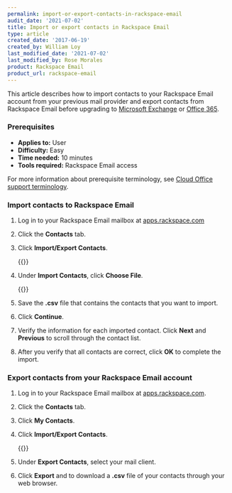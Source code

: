```yaml
---
permalink: import-or-export-contacts-in-rackspace-email
audit_date: '2021-07-02'
title: Import or export contacts in Rackspace Email
type: article
created_date: '2017-06-19'
created_by: William Loy
last_modified_date: '2021-07-02'
last_modified_by: Rose Morales
product: Rackspace Email
product_url: rackspace-email
---
```


This article describes how to import contacts to your Rackspace Email account
from your previous mail provider and export contacts from Rackspace Email before
upgrading to [Microsoft Exchange](https://www.rackspace.com/email-hosting) or
[Office 365](https://www.rackspace.com/email-hosting).

### Prerequisites

- **Applies to:** User
- **Difficulty:** Easy
- **Time needed:**  10 minutes
- **Tools required:** Rackspace Email access

For more information about prerequisite terminology, see [Cloud Office support terminology](/support/how-to/cloud-office-support-terminology/).

### Import contacts to Rackspace Email

1. Log in to your Rackspace Email mailbox at [apps.rackspace.com](https://apps.rackspace.com/)
2. Click the **Contacts** tab.
3. Click **Import/Export Contacts**.

   {{<image src="ImportContactsRSE1.png" alt="" title="">}}

4. Under **Import Contacts**, click **Choose File**.

   {{<image src="ImportContactsRSE2.png" alt="" title="">}}

5. Save the **.csv** file that contains the contacts that you want to import.
6. Click **Continue**.
7. Verify the information for each imported contact. Click **Next** and
   **Previous** to scroll through the contact list.
8. After you verify that all contacts are correct, click **OK** to complete the
   import.

### Export contacts from your Rackspace Email account

1. Log in to your Rackspace Email mailbox at [apps.rackspace.com](https://apps.rackspace.com/).
2. Click the **Contacts** tab.
3. Click **My Contacts**.
4. Click **Import/Export Contacts**.

   {{<image src="ExportContactsRSE.png" alt="" title="">}}

5. Under **Export Contacts**, select your mail client.
6. Click **Export** and to download a **.csv** file of your contacts through
   your web browser.
